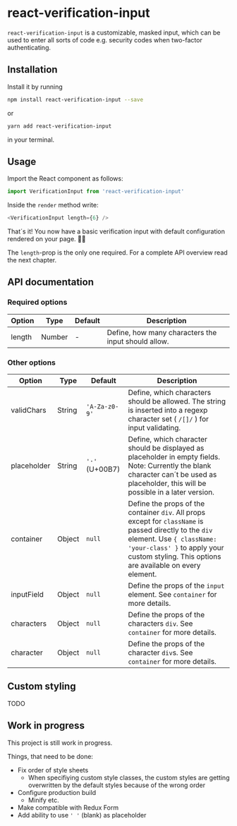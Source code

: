 # react-verification-input

`react-verification-input` is a customizable, masked input, which can be used to enter all sorts of code e.g. security codes when two-factor authenticating.

## Installation

Install it by running

```bash
npm install react-verification-input --save
```

or

```bash
yarn add react-verification-input
```

in your terminal.

## Usage

Import the React component as follows:

```js
import VerificationInput from 'react-verification-input'
```

Inside the `render` method write:

```js
<VerificationInput length={6} />
```

That´s it! You now have a basic verification input with default configuration rendered on your page. 🎉😃

The `length`-prop is the only one required. For a complete API overview read the next chapter.

## API documentation

### Required options

Option | Type | Default | Description
--- | --- | --- | ---
length | Number | - | Define, how many characters the input should allow.

### Other options

Option | Type | Default | Description
--- | --- | --- | ---
validChars | String | `'A-Za-z0-9'` | Define, which characters should be allowed. The string is inserted into a regexp character set ( `/[]/` ) for input validating.
placeholder | String | `'·'` (U+00B7) | Define, which character should be displayed as placeholder in empty fields. Note: Currently the blank character can´t be used as placeholder, this will be possible in a later version.
container | Object | `null` | Define the props of the container `div`. All props except for `className` is passed directly to the `div` element. Use `{ className: 'your-class' }` to apply your custom styling. This options are available on every element.
inputField | Object | `null` | Define the props of the `input` element. See `container` for more details.
characters | Object | `null` | Define the props of the characters `div`. See `container` for more details.
character | Object | `null` | Define the props of the character `div`s. See `container` for more details.

## Custom styling

TODO

## Work in progress

This project is still work in progress.

Things, that need to be done:

- Fix order of style sheets
  - When specifiying custom style classes, the custom styles are getting overwritten by the default styles because of the wrong order
- Configure production build
  - Minify etc.
- Make compatible with Redux Form
- Add ability to use `' '` (blank) as placeholder
